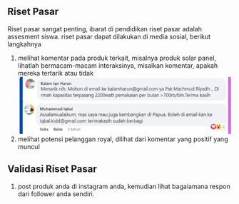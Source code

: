 ## Riset Pasar
Riset pasar sangat penting, ibarat di pendidikan riset pasar adalah assesment siswa. riset pasar dapat dilakukan di media sosial, berikut langkahnya

1. melihat komentar pada produk terkait, misalnya produk solar panel, lihatlah bermacam-macam interaksinya, misalkan komentar, apakah mereka tertarik atau tidak ![a1a67dc5f73b635158c6d547b4f964fd.png](../../../_resources/a1a67dc5f73b635158c6d547b4f964fd.png)
2. melihat potensi pelanggan royal, dilihat dari komentar yang positif yang muncul

## Validasi Riset Pasar
1. post produk anda di instagram anda, kemudian lihat bagaiamana respon dari follower anda sendiri. 